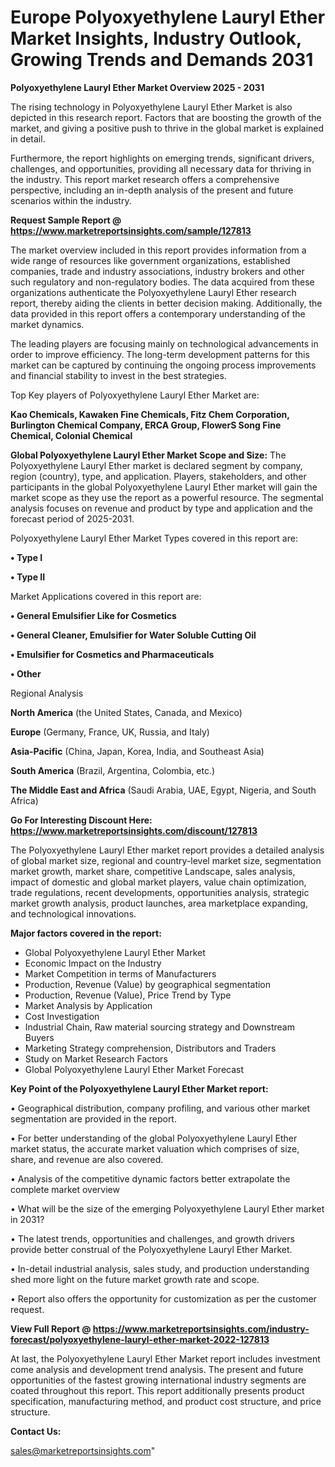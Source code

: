  # Europe Polyoxyethylene Lauryl Ether Market Insights, Industry Outlook, Growing Trends and Demands 2031

<Strong> Polyoxyethylene Lauryl Ether Market Overview 2025 - 2031</strong>

The rising technology in Polyoxyethylene Lauryl Ether Market is also depicted in this research report. Factors that are boosting the growth of the market, and giving a positive push to thrive in the global market is explained in detail.

Furthermore, the report highlights on emerging trends, significant drivers, challenges, and opportunities, providing all necessary data for thriving in the industry. This report market research offers a comprehensive perspective, including an in-depth analysis of the present and future scenarios within the industry.

<strong>Request Sample Report @ <a href=https://www.marketreportsinsights.com/sample/127813>https://www.marketreportsinsights.com/sample/127813</a></strong>

The market overview included in this report provides information from a wide range of resources like government organizations, established companies, trade and industry associations, industry brokers and other such regulatory and non-regulatory bodies. The data acquired from these organizations authenticate the Polyoxyethylene Lauryl Ether research report, thereby aiding the clients in better decision making. Additionally, the data provided in this report offers a contemporary understanding of the market dynamics.

The leading players are focusing mainly on technological advancements in order to improve efficiency. The long-term development patterns for this market can be captured by continuing the ongoing process improvements and financial stability to invest in the best strategies.

Top Key players of Polyoxyethylene Lauryl Ether Market are:

<strong>Kao Chemicals, Kawaken Fine Chemicals, Fitz Chem Corporation, Burlington Chemical Company, ERCA Group, FlowerS Song Fine Chemical, Colonial Chemical</strong>

<strong><b>Global Polyoxyethylene Lauryl Ether Market Scope and Size:</b></strong>
The Polyoxyethylene Lauryl Ether market is declared segment by company, region (country), type, and application. Players, stakeholders, and other participants in the global Polyoxyethylene Lauryl Ether market will gain the market scope as they use the report as a powerful resource. The segmental analysis focuses on revenue and product by type and application and the forecast period of 2025-2031.

Polyoxyethylene Lauryl Ether Market Types covered in this report are:

<strong>• Type I

• Type II</strong>

Market Applications covered in this report are:

<strong>• General Emulsifier Like for Cosmetics

• General Cleaner, Emulsifier for Water Soluble Cutting Oil

• Emulsifier for Cosmetics and Pharmaceuticals

• Other</strong> 

Regional Analysis

<strong>North America</strong> (the United States, Canada, and Mexico)

<strong>Europe</strong> (Germany, France, UK, Russia, and Italy)

<strong>Asia-Pacific</strong> (China, Japan, Korea, India, and Southeast Asia)

<strong>South America</strong> (Brazil, Argentina, Colombia, etc.)

<strong>The Middle East and Africa</strong> (Saudi Arabia, UAE, Egypt, Nigeria, and South Africa)

<strong>Go For Interesting Discount Here: <a href=https://www.marketreportsinsights.com/discount/127813>https://www.marketreportsinsights.com/discount/127813</a></strong>

The Polyoxyethylene Lauryl Ether market report provides a detailed analysis of global market size, regional and country-level market size, segmentation market growth, market share, competitive Landscape, sales analysis, impact of domestic and global market players, value chain optimization, trade regulations, recent developments, opportunities analysis, strategic market growth analysis, product launches, area marketplace expanding, and technological innovations.

<strong><b>Major factors covered in the report:</b></strong>
<ul>
  <li>Global Polyoxyethylene Lauryl Ether Market </li>
  <li>Economic Impact on the Industry</li>
  <li>Market Competition in terms of Manufacturers</li>
  <li>Production, Revenue (Value) by geographical segmentation</li>
  <li>Production, Revenue (Value), Price Trend by Type</li>
  <li>Market Analysis by Application</li>
  <li>Cost Investigation</li>
  <li>Industrial Chain, Raw material sourcing strategy and Downstream Buyers</li>
  <li>Marketing Strategy comprehension, Distributors and Traders</li>
  <li>Study on Market Research Factors</li>
  <li>Global Polyoxyethylene Lauryl Ether Market Forecast</li>
</ul>

<strong><b>Key Point of the Polyoxyethylene Lauryl Ether Market report:</b></strong>

• Geographical distribution, company profiling, and various other market segmentation are provided in the report.

• For better understanding of the global Polyoxyethylene Lauryl Ether market status, the accurate market valuation which comprises of size, share, and revenue are also covered.

• Analysis of the competitive dynamic factors better extrapolate the complete market overview

• What will be the size of the emerging Polyoxyethylene Lauryl Ether market in 2031?

• The latest trends, opportunities and challenges, and growth drivers provide better construal of the Polyoxyethylene Lauryl Ether Market.

• In-detail industrial analysis, sales study, and production understanding shed more light on the future market growth rate and scope.

• Report also offers the opportunity for customization as per the customer request.

<strong><b>View Full Report @ <a href=https://www.marketreportsinsights.com/industry-forecast/polyoxyethylene-lauryl-ether-market-2022-127813>https://www.marketreportsinsights.com/industry-forecast/polyoxyethylene-lauryl-ether-market-2022-127813</a></b></strong>


At last, the Polyoxyethylene Lauryl Ether Market report includes investment come analysis and development trend analysis. The present and future opportunities of the fastest growing international industry segments are coated throughout this report. This report additionally presents product specification, manufacturing method, and product cost structure, and price structure.

<strong>Contact Us:</strong>

sales@marketreportsinsights.com"
